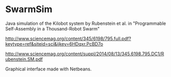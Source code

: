 # SwarmSim

Java simulation of the Kilobot system by Rubenstein et al. in "Programmable Self-Assembly in a Thousand-Robot Swarm"

http://www.sciencemag.org/content/345/6198/795.full.pdf?keytype=ref&siteid=sci&ijkey=6HDqxr.PcBD7o

http://www.sciencemag.org/content/suppl/2014/08/13/345.6198.795.DC1/Rubenstein.SM.pdf

Graphical interface made with Netbeans.
